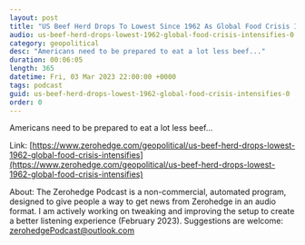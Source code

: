 ```yaml
---
layout: post
title: "US Beef Herd Drops To Lowest Since 1962 As Global Food Crisis Intensifies"
audio: us-beef-herd-drops-lowest-1962-global-food-crisis-intensifies-0
category: geopolitical
desc: "Americans need to be prepared to eat a lot less beef..."
duration: 00:06:05
length: 365
datetime: Fri, 03 Mar 2023 22:00:00 +0000
tags: podcast
guid: us-beef-herd-drops-lowest-1962-global-food-crisis-intensifies-0
order: 0
---
```

Americans need to be prepared to eat a lot less beef...

Link: [https://www.zerohedge.com/geopolitical/us-beef-herd-drops-lowest-1962-global-food-crisis-intensifies](https://www.zerohedge.com/geopolitical/us-beef-herd-drops-lowest-1962-global-food-crisis-intensifies)

About: The Zerohedge Podcast is a non-commercial, automated program, designed to give people a way to get news from Zerohedge in an audio format.  I am actively working on tweaking and improving the setup to create a better listening experience (February 2023).  Suggestions are welcome: [zerohedgePodcast@outlook.com](mailto:zerohedgePodcast@outlook.com)